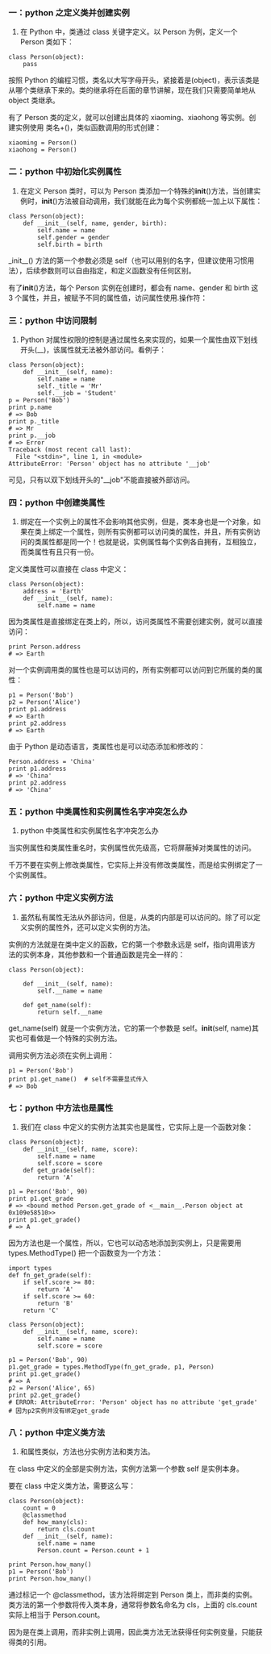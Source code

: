 ### 一：python 之定义类并创建实例

1. 在 Python 中，类通过 class 关键字定义。以 Person 为例，定义一个 Person 类如下：

```
class Person(object):
    pass
```

按照 Python 的编程习惯，类名以大写字母开头，紧接着是(object)，表示该类是从哪个类继承下来的。类的继承将在后面的章节讲解，现在我们只需要简单地从 object 类继承。

有了 Person 类的定义，就可以创建出具体的 xiaoming、xiaohong 等实例。创建实例使用 类名+()，类似函数调用的形式创建：

```
xiaoming = Person()
xiaohong = Person()
```

### 二：python 中初始化实例属性

1. 在定义 Person 类时，可以为 Person 类添加一个特殊的**init**()方法，当创建实例时，**init**()方法被自动调用，我们就能在此为每个实例都统一加上以下属性：

```
class Person(object):
    def __init__(self, name, gender, birth):
        self.name = name
        self.gender = gender
        self.birth = birth
```

\_init\_\_() 方法的第一个参数必须是 self（也可以用别的名字，但建议使用习惯用法），后续参数则可以自由指定，和定义函数没有任何区别。

有了**init**()方法，每个 Person 实例在创建时，都会有 name、gender 和 birth 这 3 个属性，并且，被赋予不同的属性值，访问属性使用.操作符：

### 三：python 中访问限制

1. Python 对属性权限的控制是通过属性名来实现的，如果一个属性由双下划线开头(\_\_)，该属性就无法被外部访问。看例子：

```
class Person(object):
    def __init__(self, name):
        self.name = name
        self._title = 'Mr'
        self.__job = 'Student'
p = Person('Bob')
print p.name
# => Bob
print p._title
# => Mr
print p.__job
# => Error
Traceback (most recent call last):
  File "<stdin>", line 1, in <module>
AttributeError: 'Person' object has no attribute '__job'
```

可见，只有以双下划线开头的"\_\_job"不能直接被外部访问。

### 四：python 中创建类属性

1. 绑定在一个实例上的属性不会影响其他实例，但是，类本身也是一个对象，如果在类上绑定一个属性，则所有实例都可以访问类的属性，并且，所有实例访问的类属性都是同一个！也就是说，实例属性每个实例各自拥有，互相独立，而类属性有且只有一份。

定义类属性可以直接在 class 中定义：

```
class Person(object):
    address = 'Earth'
    def __init__(self, name):
        self.name = name
```

因为类属性是直接绑定在类上的，所以，访问类属性不需要创建实例，就可以直接访问：

```
print Person.address
# => Earth
```

对一个实例调用类的属性也是可以访问的，所有实例都可以访问到它所属的类的属性：

```
p1 = Person('Bob')
p2 = Person('Alice')
print p1.address
# => Earth
print p2.address
# => Earth
```

由于 Python 是动态语言，类属性也是可以动态添加和修改的：

```
Person.address = 'China'
print p1.address
# => 'China'
print p2.address
# => 'China'
```

### 五：python 中类属性和实例属性名字冲突怎么办

1. python 中类属性和实例属性名字冲突怎么办

当实例属性和类属性重名时，实例属性优先级高，它将屏蔽掉对类属性的访问。

千万不要在实例上修改类属性，它实际上并没有修改类属性，而是给实例绑定了一个实例属性。

### 六：python 中定义实例方法

1. 虽然私有属性无法从外部访问，但是，从类的内部是可以访问的。除了可以定义实例的属性外，还可以定义实例的方法。

实例的方法就是在类中定义的函数，它的第一个参数永远是 self，指向调用该方法的实例本身，其他参数和一个普通函数是完全一样的：

```
class Person(object):

    def __init__(self, name):
        self.__name = name

    def get_name(self):
        return self.__name
```

get_name(self) 就是一个实例方法，它的第一个参数是 self。**init**(self, name)其实也可看做是一个特殊的实例方法。

调用实例方法必须在实例上调用：

```
p1 = Person('Bob')
print p1.get_name()  # self不需要显式传入
# => Bob
```

### 七：python 中方法也是属性

1. 我们在 class 中定义的实例方法其实也是属性，它实际上是一个函数对象：

```
class Person(object):
    def __init__(self, name, score):
        self.name = name
        self.score = score
    def get_grade(self):
        return 'A'

p1 = Person('Bob', 90)
print p1.get_grade
# => <bound method Person.get_grade of <__main__.Person object at 0x109e58510>>
print p1.get_grade()
# => A
```

因为方法也是一个属性，所以，它也可以动态地添加到实例上，只是需要用 types.MethodType() 把一个函数变为一个方法：

```
import types
def fn_get_grade(self):
    if self.score >= 80:
        return 'A'
    if self.score >= 60:
        return 'B'
    return 'C'

class Person(object):
    def __init__(self, name, score):
        self.name = name
        self.score = score

p1 = Person('Bob', 90)
p1.get_grade = types.MethodType(fn_get_grade, p1, Person)
print p1.get_grade()
# => A
p2 = Person('Alice', 65)
print p2.get_grade()
# ERROR: AttributeError: 'Person' object has no attribute 'get_grade'
# 因为p2实例并没有绑定get_grade
```

### 八：python 中定义类方法

1. 和属性类似，方法也分实例方法和类方法。

在 class 中定义的全部是实例方法，实例方法第一个参数 self 是实例本身。

要在 class 中定义类方法，需要这么写：

```
class Person(object):
    count = 0
    @classmethod
    def how_many(cls):
        return cls.count
    def __init__(self, name):
        self.name = name
        Person.count = Person.count + 1

print Person.how_many()
p1 = Person('Bob')
print Person.how_many()
```

通过标记一个 @classmethod，该方法将绑定到 Person 类上，而非类的实例。类方法的第一个参数将传入类本身，通常将参数名命名为 cls，上面的 cls.count 实际上相当于 Person.count。

因为是在类上调用，而非实例上调用，因此类方法无法获得任何实例变量，只能获得类的引用。

